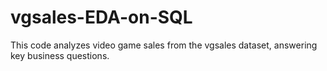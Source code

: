 # vgsales-EDA-on-SQL
This code analyzes video game sales from the vgsales dataset, answering key business questions.

